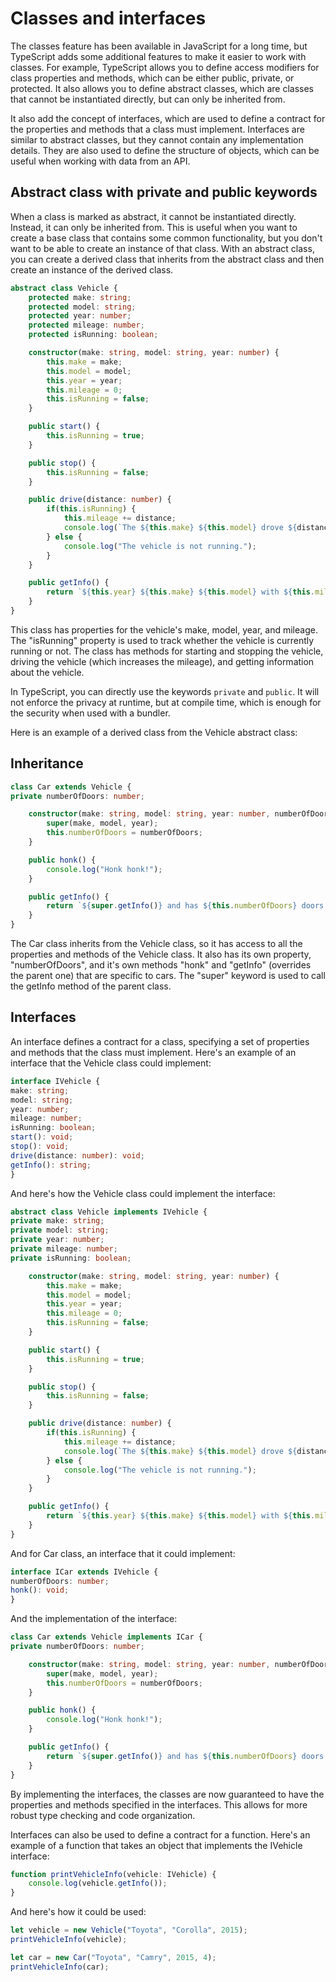 # Classes and interfaces

The classes feature has been available in JavaScript for a long time, but TypeScript adds some additional features to make it easier to work with classes. For example, TypeScript allows you to define access modifiers for class properties and methods, which can be either public, private, or protected. It also allows you to define abstract classes, which are classes that cannot be instantiated directly, but can only be inherited from.

It also add the concept of interfaces, which are used to define a contract for the properties and methods that a class must implement. Interfaces are similar to abstract classes, but they cannot contain any implementation details. They are also used to define the structure of objects, which can be useful when working with data from an API.

## Abstract class with private and public keywords

When a class is marked as abstract, it cannot be instantiated directly. Instead, it can only be inherited from. This is useful when you want to create a base class that contains some common functionality, but you don't want to be able to create an instance of that class. With an abstract class, you can create a derived class that inherits from the abstract class and then create an instance of the derived class.

```typescript
abstract class Vehicle {
    protected make: string;
    protected model: string;
    protected year: number;
    protected mileage: number;
    protected isRunning: boolean;

    constructor(make: string, model: string, year: number) {
        this.make = make;
        this.model = model;
        this.year = year;
        this.mileage = 0;
        this.isRunning = false;
    }

    public start() {
        this.isRunning = true;
    }

    public stop() {
        this.isRunning = false;
    }

    public drive(distance: number) {
        if(this.isRunning) {
            this.mileage += distance;
            console.log(`The ${this.make} ${this.model} drove ${distance} miles.`);
        } else {
            console.log("The vehicle is not running.");
        }
    }

    public getInfo() {
        return `${this.year} ${this.make} ${this.model} with ${this.mileage} miles.`;
    }
}
```

This class has properties for the vehicle's make, model, year, and mileage. The "isRunning" property is used to track whether the vehicle is currently running or not. The class has methods for starting and stopping the vehicle, driving the vehicle (which increases the mileage), and getting information about the vehicle.

In TypeScript, you can directly use the keywords `private` and `public`. It will not enforce the privacy at runtime, but at compile time, which is enough for the security when used with a bundler.

Here is an example of a derived class from the Vehicle abstract class:

## Inheritance

```typescript
class Car extends Vehicle {
private numberOfDoors: number;

    constructor(make: string, model: string, year: number, numberOfDoors: number) {
        super(make, model, year);
        this.numberOfDoors = numberOfDoors;
    }

    public honk() {
        console.log("Honk honk!");
    }

    public getInfo() {
        return `${super.getInfo()} and has ${this.numberOfDoors} doors.`;
    }
}
```

The Car class inherits from the Vehicle class, so it has access to all the properties and methods of the Vehicle class. It also has its own property, "numberOfDoors", and it's own methods "honk" and "getInfo" (overrides the parent one) that are specific to cars. The "super" keyword is used to call the getInfo method of the parent class.

## Interfaces

An interface defines a contract for a class, specifying a set of properties and methods that the class must implement. Here's an example of an interface that the Vehicle class could implement:

```typescript
interface IVehicle {
make: string;
model: string;
year: number;
mileage: number;
isRunning: boolean;
start(): void;
stop(): void;
drive(distance: number): void;
getInfo(): string;
}
```

And here's how the Vehicle class could implement the interface:

```typescript
abstract class Vehicle implements IVehicle {
private make: string;
private model: string;
private year: number;
private mileage: number;
private isRunning: boolean;

    constructor(make: string, model: string, year: number) {
        this.make = make;
        this.model = model;
        this.year = year;
        this.mileage = 0;
        this.isRunning = false;
    }

    public start() {
        this.isRunning = true;
    }

    public stop() {
        this.isRunning = false;
    }

    public drive(distance: number) {
        if(this.isRunning) {
            this.mileage += distance;
            console.log(`The ${this.make} ${this.model} drove ${distance} miles.`);
        } else {
            console.log("The vehicle is not running.");
        }
    }

    public getInfo() {
        return `${this.year} ${this.make} ${this.model} with ${this.mileage} miles.`;
    }
}
```

And for Car class, an interface that it could implement:

```typescript
interface ICar extends IVehicle {
numberOfDoors: number;
honk(): void;
}
```

And the implementation of the interface:

```typescript
class Car extends Vehicle implements ICar {
private numberOfDoors: number;

    constructor(make: string, model: string, year: number, numberOfDoors: number) {
        super(make, model, year);
        this.numberOfDoors = numberOfDoors;
    }

    public honk() {
        console.log("Honk honk!");
    }

    public getInfo() {
        return `${super.getInfo()} and has ${this.numberOfDoors} doors.`;
    }
}
```

By implementing the interfaces, the classes are now guaranteed to have the properties and methods specified in the interfaces. This allows for more robust type checking and code organization.

Interfaces can also be used to define a contract for a function. Here's an example of a function that takes an object that implements the IVehicle interface:

```typescript
function printVehicleInfo(vehicle: IVehicle) {
    console.log(vehicle.getInfo());
}
```

And here's how it could be used:

```typescript
let vehicle = new Vehicle("Toyota", "Corolla", 2015);
printVehicleInfo(vehicle);

let car = new Car("Toyota", "Camry", 2015, 4);
printVehicleInfo(car);
```